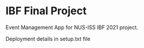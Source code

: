 # IBF Final Project


Event Management App for NUS-ISS IBF 2021 project.

Deployment details in setup.txt file
